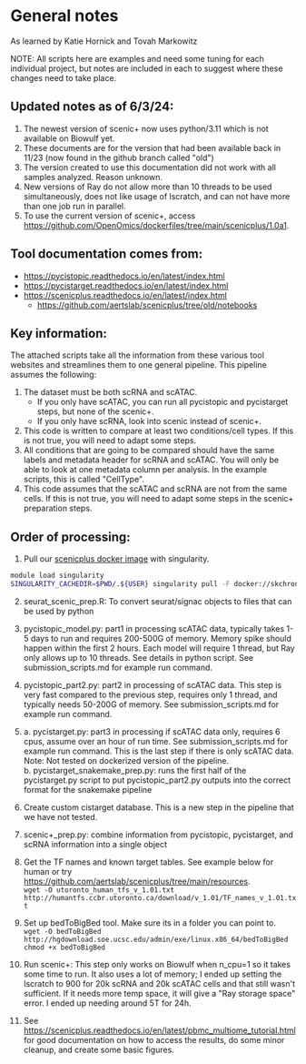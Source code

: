 # General notes

As learned by Katie Hornick and Tovah Markowitz

NOTE: All scripts here are examples and need some tuning for each individual project, but notes are included in each to suggest where these changes need to take place.

## Updated notes as of 6/3/24:
1. The newest version of scenic+ now uses python/3.11 which is not available on Biowulf yet.
2. These documents are for the version that had been available back in 11/23 (now found in the github branch called "old")
3. The version created to use this documentation did not work with all samples analyzed. Reason unknown.
4. New versions of Ray do not allow more than 10 threads to be used simultaneously, does not like usage of lscratch, and can not have more than one job run in parallel.
5. To use the current version of scenic+, access https://github.com/OpenOmics/dockerfiles/tree/main/scenicplus/1.0a1.


## Tool documentation comes from:  
- https://pycistopic.readthedocs.io/en/latest/index.html  
- https://pycistarget.readthedocs.io/en/latest/index.html  
- https://scenicplus.readthedocs.io/en/latest/index.html 
  - https://github.com/aertslab/scenicplus/tree/old/notebooks

## Key information:  
The attached scripts take all the information from these various tool websites and streamlines them to one general pipeline.
This pipeline assumes the following:  
1. The dataset must be both scRNA and scATAC.  
    - If you only have scATAC, you can run all pycistopic and pycistarget steps, but none of the scenic+.  
    - If you only have scRNA, look into scenic instead of scenic+.  
2. This code is written to compare at least two conditions/cell types. If this is not true, you will need to adapt some steps.  
3. All conditions that are going to be compared should have the same labels and metadata header for scRNA and scATAC. You will only be able to look at one metadata column per analysis. In the example scripts, this is called "CellType".  
4. This code assumes that the scATAC and scRNA are not from the same cells. If this is not true, you will need to adapt some steps in the scenic+ preparation steps.  


## Order of processing:  

1. Pull our [scenicplus docker image](https://hub.docker.com/r/skchronicles/scenicplusc) with singularity.
```bash
module load singularity
SINGULARITY_CACHEDIR=$PWD/.${USER} singularity pull -F docker://skchronicles/scenicplus:v0.1.0
```
2. seurat_scenic_prep.R: To convert seurat/signac objects to files that can be used by python  
3. pycistopic_model.py: part1 in processing scATAC data, typically takes 1-5 days to run and requires 200-500G of memory. Memory spike should happen within the first 2 hours. Each model will require 1 thread, but Ray only allows up to 10 threads. See details in python script. See submission_scripts.md for example run command.  
4. pycistopic_part2.py: part2 in processing of scATAC data. This step is very fast compared to the previous step, requires only 1 thread, and typically needs 50-200G of memory. See submission_scripts.md for example run command.  
5. a. pycistarget.py: part3 in processing if scATAC data only, requires 6 cpus, assume over an hour of run time. See submission_scripts.md for example run command. This is the last step if there is only scATAC data. Note: Not tested on dockerized version of the pipeline.  
   b. pycistarget_snakemake_prep.py: runs the first half of the pycistarget.py script to put pycistopic_part2.py outputs into the correct format for the snakemake pipeline  
6. Create custom cistarget database. This is a new step in the pipeline that we have not tested.  


6. scenic+_prep.py: combine information from pycistopic, pycistarget, and scRNA information into a single object  
7. Get the TF names and known target tables. See example below for human or try https://github.com/aertslab/scenicplus/tree/main/resources.  
`wget -O utoronto_human_tfs_v_1.01.txt  http://humantfs.ccbr.utoronto.ca/download/v_1.01/TF_names_v_1.01.txt`  
8. Set up bedToBigBed tool. Make sure its in a folder you can point to.  
`wget -O bedToBigBed http://hgdownload.soe.ucsc.edu/admin/exe/linux.x86_64/bedToBigBed`  
`chmod +x bedToBigBed`  
9. Run scenic+: This step only works on Biowulf when n_cpu=1 so it takes some time to run. It also uses a lot of memory; I ended up setting the lscratch to 900 for 20k scRNA and 20k scATAC cells and that still wasn't sufficient. If it needs more temp space, it will give a "Ray storage space" error. I ended up needing around 5T for 24h.
10. See https://scenicplus.readthedocs.io/en/latest/pbmc_multiome_tutorial.html for good documentation on how to access the results, do some minor cleanup, and create some basic figures.  
